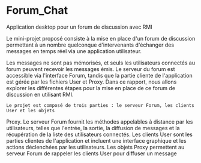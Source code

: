 # Forum_Chat
 Application desktop pour un forum de discussion avec RMI 
 
   Le mini-projet proposé consiste à la mise en place d'un forum de discussion permettant
à un nombre quelconque d'intervenants d'échanger des messages en temps réel via une
application utilisateur.

   Les messages ne sont pas mémorisés, et seuls les utilisateurs connectés au forum peuvent
recevoir les messages émis. Le serveur du forum est accessible via l'interface Forum,
tandis que la partie cliente de l'application est gérée par les fichiers User et Proxy. Dans
ce rapport, nous allons explorer les différentes étapes pour la mise en place de ce forum de
discussion en utilisant RMI.

    Le projet est composé de trois parties : le serveur Forum, les clients User et les objets
Proxy. Le serveur Forum fournit les méthodes appelables à distance par les utilisateurs, telles
que l'entrée, la sortie, la diffusion de messages et la récupération de la liste des utilisateurs
connectés. Les clients User sont les parties clientes de l'application et incluent une interface
graphique et les actions déclenchées par les utilisateurs. Les objets Proxy permettent au serveur
Forum de rappeler les clients User pour diffuser un message
 

